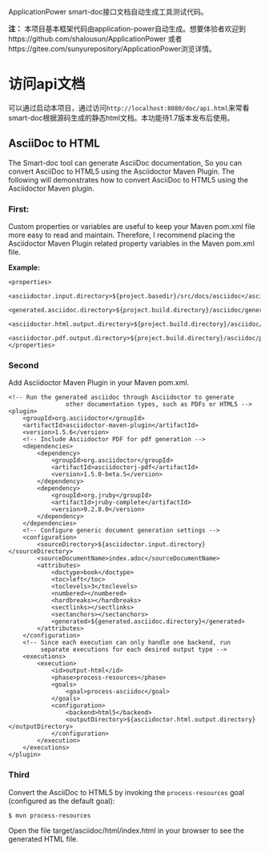 ApplicationPower smart-doc接口文档自动生成工具测试代码。

**注：** 本项目基本框架代码由application-power自动生成。想要体验者欢迎到https://github.com/shalousun/ApplicationPower
或者https://gitee.com/sunyurepository/ApplicationPower浏览详情。

# 访问api文档
可以通过启动本项目，通过访问`http://localhost:8080/doc/api.html`来常看
smart-doc根据源码生成的静态html文档。本功能待1.7版本发布后使用。

## AsciiDoc to HTML 
The Smart-doc tool can generate AsciiDoc documentation, So you can convert AsciiDoc to HTML5 
using the Asciidoctor Maven Plugin. The following will demonstrates how to convert AsciiDoc 
to HTML5 using the Asciidoctor Maven plugin.

### First:
Custom properties or variables are useful to keep your Maven pom.xml file more easy to read and maintain.
Therefore, I recommend placing the Asciidoctor Maven Plugin related property variables in the Maven pom.xml file.

**Example:**
```
<properties>
    <asciidoctor.input.directory>${project.basedir}/src/docs/asciidoc</asciidoctor.input.directory>
    <generated.asciidoc.directory>${project.build.directory}/asciidoc/generated</generated.asciidoc.directory>
    <asciidoctor.html.output.directory>${project.build.directory}/asciidoc/html</asciidoctor.html.output.directory>
    <asciidoctor.pdf.output.directory>${project.build.directory}/asciidoc/pdf</asciidoctor.pdf.output.directory>
</properties>
```
### Second
Add Asciidoctor Maven Plugin in your Maven pom.xml.

```
<!-- Run the generated asciidoc through Asciidoctor to generate
                other documentation types, such as PDFs or HTML5 -->
<plugin>
    <groupId>org.asciidoctor</groupId>
    <artifactId>asciidoctor-maven-plugin</artifactId>
    <version>1.5.6</version>
    <!-- Include Asciidoctor PDF for pdf generation -->
    <dependencies>
        <dependency>
            <groupId>org.asciidoctor</groupId>
            <artifactId>asciidoctorj-pdf</artifactId>
            <version>1.5.0-beta.5</version>
        </dependency>
        <dependency>
            <groupId>org.jruby</groupId>
            <artifactId>jruby-complete</artifactId>
            <version>9.2.8.0</version>
        </dependency>
    </dependencies>
    <!-- Configure generic document generation settings -->
    <configuration>
        <sourceDirectory>${asciidoctor.input.directory}</sourceDirectory>
        <sourceDocumentName>index.adoc</sourceDocumentName>
        <attributes>
            <doctype>book</doctype>
            <toc>left</toc>
            <toclevels>3</toclevels>
            <numbered></numbered>
            <hardbreaks></hardbreaks>
            <sectlinks></sectlinks>
            <sectanchors></sectanchors>
            <generated>${generated.asciidoc.directory}</generated>
        </attributes>
    </configuration>
    <!-- Since each execution can only handle one backend, run
         separate executions for each desired output type -->
    <executions>
        <execution>
            <id>output-html</id>
            <phase>process-resources</phase>
            <goals>
                <goal>process-asciidoc</goal>
            </goals>
            <configuration>
                <backend>html5</backend>
                <outputDirectory>${asciidoctor.html.output.directory}</outputDirectory>
            </configuration>
        </execution>
    </executions>
</plugin>
```
### Third
Convert the AsciiDoc to HTML5 by invoking the `process-resources` goal (configured as the default goal):
```
$ mvn process-resources
```
Open the file target/asciidoc/html/index.html in your browser to see the generated HTML file.